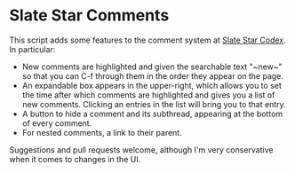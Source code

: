 # Slate Star Comments

This script adds some features to the comment system at [Slate Star Codex](http://slatestarcodex.com/). In particular:

- New comments are highlighted and given the searchable text "~new~" so that you can C-f through them in the order they appear on the page.
- An expandable box appears in the upper-right, which allows you to set the time after which comments are highlighted and gives you a list of new comments. Clicking an entries in the list will bring you to that entry.
- A button to hide a comment and its subthread, appearing at the bottom of every comment.
- For nested comments, a link to their parent.

Suggestions and pull requests welcome, although I'm very conservative when it comes to changes in the UI.

